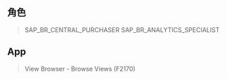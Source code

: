 ## 角色
> SAP_BR_CENTRAL_PURCHASER
> SAP_BR_ANALYTICS_SPECIALIST
## App
> View Browser - Browse Views (F2170)